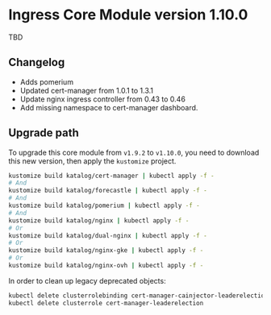 # Ingress Core Module version 1.10.0

TBD

## Changelog

- Adds pomerium
- Updated cert-manager from 1.0.1 to 1.3.1
- Update nginx ingress controller from 0.43 to 0.46
- Add missing namespace to cert-manager dashboard.


## Upgrade path

To upgrade this core module from `v1.9.2` to `v1.10.0`, you need to download this new version, then apply the
`kustomize` project.


```bash
kustomize build katalog/cert-manager | kubectl apply -f -
# And
kustomize build katalog/forecastle | kubectl apply -f -
# And
kustomize build katalog/pomerium | kubectl apply -f -
# And
kustomize build katalog/nginx | kubectl apply -f -
# Or
kustomize build katalog/dual-nginx | kubectl apply -f -
# Or
kustomize build katalog/nginx-gke | kubectl apply -f -
# Or
kustomize build katalog/nginx-ovh | kubectl apply -f -
```


In order to clean up legacy deprecated objects:
```bash
kubectl delete clusterrolebinding cert-manager-cainjector-leaderelection cert-manager-leaderelection
kubectl delete clusterrole cert-manager-leaderelection
```
